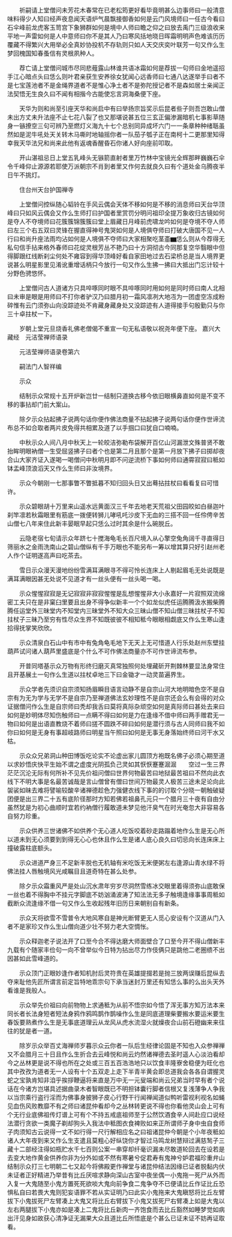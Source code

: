 <!-- { "loadSidebar": true } -->
　　祈嗣请上堂僧问未芳花木春常在已老松筠更好看毕竟明甚么边事师曰一般清意味料得少人知曰经声夜息闻天语炉气晨飘接御香如何是云门风境师曰一任古今看曰石伞峰前龙虎客玉笥宫下象狮群如何是境中人师曰瞻之仰之曰放去禹门三级浪收来平地一声雷如何是人中意师曰你不是其人乃曰寒风括地晓日晖霜明明声色难该历历覆藏不得繁兴大用举必全真妙协投机不存轨则只如人天交庆奕叶联芳一句又作么生梦回槐国知春蚤信有灵根夙种人。

　　荐亡请上堂僧问城市尽同悲薤露山林谁共语冰霜如何是荐拔一句师曰金地遥招手江心暗点头曰恁么则叶君亲获生安养徐女犹闻心远香师曰七通八达遂举手曰者不是七宝莲池者不是金绳界道者不是惟心净土者不是弥陀授记者不是森如居士亲闻正法契悟无生良久曰不闻有相揩今古能使忘言洞海桑便下座。

　　天华为则和尚至引座天华和尚启中有曰举扬宗旨奖示后昆者些子则吾岂敢山僧未出方丈未升法座不止七花八裂了也又那堪说甚五位三玄正偏渗漏暗机七事影草随身一镞撩空三句可辨乃至燃灯义海九十七个总别同异成坏六门一一条章种种绪聒虽然如是泥牛吼处天关转木马嘶时地轴摇你者一队茄子瓠子正在南柯十二更那里知得幸我天华法兄和尚来此他有返魂香醒昏石你诸人好向座前叩取。

　　开山湛祖忌日上堂五乳峰头无镞箭直射者里万竹林中宝镜光全辉那畔巍巍石伞令千峰仰止源源若耶使万派朝宗不肖到者里又作何去就良久曰有个道处金乌腾夜半日午不挑灯。

　　住台州天台护国禅寺

　　上堂僧问控纵随心韬铃在手风云偶会天体不移如何是不移的消息师曰天台华顶峰曰只如风云偶会又作么生师打曰护国者里赏罚分明问祖印全提万象收归古镜如何是夺人不夺境师曰花簇簇锦簇簇曰堂上眉藏日月峰前虎啸龙吟如何是夺境不夺人师曰左三个右五双曰灵锋在握直得神号鬼哭如何是人境俱夺师曰打破大唐国不见一人行曰和尚升座法雨均沾如何是人境俱不夺师曰大家相聚吃茎齑▆恁么则从今荐得无私句信手拈来格外春师曰花绽灵根芳丛不艳乃曰十方洞彻古今同那复空华翳眼中但得脚跟红线断刹尘何处不雍容到得华顶峰好看自家田地过去石梁桥总是当人境界更说甚么明星影里见淆讹重增话柄只今放行一句又作么生拂一拂曰大抵出门忘计较十分野色骋悠怀。

　　上堂僧问古人道诸方只具啐啄同时眼不具啐啄同时用如何是同时师曰南人北相曰未审是眼是用师曰不打你者驴汉乃曰腊月初一霜风凛冽大地冱为一团虚空冻成粉碎惟有云门须弥山向没踪迹处不肯藏身藏身处又没踪迹有人道得接手句殷勤只与你三十卓拄杖一下。

　　岁朝上堂元旦烧香礼佛老僧偈不重宣一句无私语敬以祝尧年便下座。
嘉兴大藏经　元洁莹禅师语录


　　元洁莹禅师语录卷第六

　　嗣法门人智祥编

　　示众

　　结制示众常规十五开炉新岂廿一结制只道换古移今依旧眼横鼻直如何是不变不移的事拈却门前大案山。

　　除夕示众拈起拂子说两句话你便作佛法商量不拈起拂子说两句话你便作世谛流布总不如合取者两片皮免得共相累及道了以手掴口曰犹自口喃喃。

　　中秋示众人间八月中秋天上一轮皎洁弥勒布袋解开百亿山河漏泄文殊普贤不敢抬眸明眼衲僧一生受屈竖拂子曰者个也是第二月且那个是第一月放下拂子曰掷却夜合山大家齐证入遂喝一喝僧问中秋明月即不问逆流桥下事如何师曰通霄寂寂曰秪如钵盂峰顶浪滔天又作么生师曰非汝境界。

　　示众今朝刚一七那事瞥不瞥抵暮不知归回头日又出蓦拈拄杖曰看看复曰可惜许。

　　示众碧眼胡十万里来山遥水远黄面汉三千年去地老天荒祖父田园皎如白昼迦叶刹竿凛若秋霜眼里有筋底一拨便转狮儿哮吼吒沙皮下无血的三搭不回一任伶俜辛苦山僧七八年来住此新丰晏眠早起只恁么过时其余是什么碗脱丘。

　　云隐老宿七旬请示众年跻七十搅海龟毛长百尺境入从心擎空兔角阔千寻直得日筛丽水之金雨洗南山之碧山僧纵有千手万眼也不能另布一筹以增其算只好引赵州老人作个证明遂高声曰吃茶去。

　　雪日示众漫天漫地纷纷雪满耳满眼寻不得可怜长连床上人剔起眉毛无处说既是满耳满眼因甚无处说不见道才有一丝头便有一丝头喝一喝。

　　示众惺惺寂寂是无记寂寂非寂寂惺惺是乱想惺惺非大小永嘉好一片寂照双流绵密工夫只在是非窠臼里要且出身不得争似新丰一个个如龙似虎任运腾腾汲水搬柴腾腾任运堂外三昧堂内不知堂内三昧堂外不知大众三昧山僧不知山僧三昧拄杖子不知拄杖子三昧乃至穷有性尽众生界不知既彼彼不相知秪今眼眼相觑底又作么生寒山逢拾得抚掌笑欣欣。

　　示众清泉白石山中有市中有兔角龟毛地下无天上无可惜道人行乐处赵州东壁挂葫芦试问诸人葫芦里盛底是个什么不可作佛法商量亦不可作世谛流布参。

　　开普同塔基示众万物有形终归磨灭真常独照何处埋藏斫开荆棘林要显法身常住且开基展土一句作么生道以拄杖卓地三下曰金锄才一动灵苗遍界生。

　　示众学者先须识自宗须知扬眉瞬目语言动静不是自宗山河大地明暗色空不是自宗有为无为学与无学不是自宗乃至禅道佛法玄妙理性不是自宗还会么有会得的对众证据僧问作么生是自宗师曰秃却我舌曰莫将真际杂顽空如何是真际师曰甚处去来曰如何是妙明体尽知伤触师曰一点瞒不得曰如何是力在逢缘不借中师曰两手赠君无一物曰如何是出语直教烧不着师曰搓不圆跌不碎曰如何是潜行须与古人同师曰我不如你曰如何是无身有事超岐路师曰明星当午照曰如何是无事无身落始终师曰河干水又枯。

　　示众众兄弟洞山种田博饭吃论实不论虚出家儿圆顶方袍既名佛子必须心期至道以求妙悟庆快平生始不谓之虚度光阴孤负己灵如其恹恹蹇蹇淈淈　　空过一生三界茫茫沉沦无际有何所补不见先价祖问僧曰世界何物最苦曰地狱最苦祖曰不然向此衣线下不明大事是名最苦诚哉是言山僧曾有僧曰世间万物最灵人极苦三途未足论向此袈裟如昧去难将譬喻较酸辛诸禅德趁色力强健衣线下事的的讨取个分晓一朝触破疑团便是出三界二十五有底阶径那时方知若佛若祖鼻孔元只一个腊月三十夜有自由分虽然犹是为初心曲顺时宜若约衲僧行履敢道未梦见他汗臭气在时光奄忽大非容易各自努力珍重。

　　示众供养三世诸佛不如供养个无心道人吃饭咬着砂走路蹋着地作么生是无心所以道未到无心须要到到得无心心也休且作么生是诸人底心良久曰切忌向长连床床上撞破露柱底额头。

　　示众进道严身三不足新丰脱也无机轴有米吃饭无米便粥左右逢源山青水绿不将佛法挂人唇触境风光咸瞩目且道奇特在甚么处参。

　　除夕示众霜重风严是处山沉水肃年穷岁尽洞然雪练冰交眼里着得须弥山底敢保一丝也着不得胸中不挂元字脚底不妨汹涌波涛了知法法无多子触境逢缘事事周秪如截断众流逢缘不借一句又作么生收起残年旧历日来朝别自有新条。

　　示众天将欲雪不雪普令大地风寒自是神光断臂更无人觅心安设有个汉道从门入者不是家珍又作么生山僧向道少壮不努力老大空惆怅。

　　示众释迦老子说法开了口至今合不得达磨大师面壁合了口至今开不得山僧新丰九载有个随家丰俭句一向不曾举似今日特为拈出尽力作伎俩只是跳他二老圈缋不出因甚如此雪峰道的。

　　示众顶门正眼妙逢作者知机肘后灵符贵在英雄提掇若是抛三放两误赚后昆纵去夺来耻他先匠所谓言前定旨特地乖宗句下承当迷封万里还有知恁么事的么出头天外看谁是我般人。

　　示众举先价祖曰向前物物上求通秪为从前不悟宗如今悟了浑无事方知万法本来同长者长法身短者短法身鸦作鸦鸣鹊作鹊噪作么生是同底道理柴要搬水要运米要生春饭要熟煮作么生是无事底道理云从龙风从虎水流湿火就燥夜合山前石磴幽来来往往的犹是者一道。

　　除岁示众举百丈海禅师岁暮示众云你者一队后生经律论固是不知也入众参禅禅又不会腊月三十日且作么生折合去云峰悦和尚云灼然诸禅德去圣时遥人心淡泊看却今之丛林更是说不得也所在之处或三百五百浩浩地只以饮食丰隆寮舍稳便为旺化也其中孜孜为道者无一人设有十个五双走上走下半青半黄会即总道我会各各自谓握灵蛇之宝孰肯知非洎乎挨拶鞭逼将来直是万中无一元叟端和尚云兄弟当时早有者个说话在今诸方岂堪具述据曲录木者智眼既已不明担钵囊行脚者信根又复浅薄争人争我以当宗乘行盗行淫而为佛事身披狮子皮心行野干行闻禅闻道似鸭听雷视利视名如蝇见血伤风败教靡不有之师曰诸昆仲看却今之丛林转更说不得也你看他灵山会上可有个无行业底佛祖传灯谱上可有个不持五戒底祖师至于公然饮酒食辛人间赴应口说经法潜行贪欲一类魔子剃却狗头入我法中秪图衣食裨败如来正所谓师子身中虫自食师子肉须知古云说得一丈不如行得一尺行解相应名之曰祖诸昆仲今朝是个小年夜秪如诸人大年夜到来又作么生支遣且莫粗心好纵饶你才智过马鸣龙树慧辩过满慈鹙子三藏十二部经注得如瓶贮水千七百则公案一串穿却纤毫识漏未尽敢道轮回去在设若是去变大地作黄金供养你非为分外如或不然有寒暑兮促君寿有鬼神兮妒君福珍重弁山结制示众打三七明朝二七又起今将佛殿更作禅堂与诸昆仲结法因缘已证者脱黏内伏未证者正好精进乃举昔有比丘厌喧求静向深山古室中夜坐偶一小鬼拖一死尸从外而入复一大鬼随至小鬼方置死死欲啖大鬼向前争食二鬼争夺不已便请比丘作证比丘恐惧私自曰若畏大鬼则犯妄语罪不若从实证明乃曰此实小鬼拖来大鬼瞋怒将比丘左臂拔下小鬼拔死尸左臂凑上大鬼又将比丘右臂拔下小鬼又拔死尸右臂凑上如是大鬼以左右两腿拔下小鬼亦如是凑上二鬼将比丘新肉一齐饱食而去比丘豁然如睡梦觉如病出汗见身如故获心清净证无漏果大众且道比丘所悟底是个甚么已证未证不妨再证取看。

